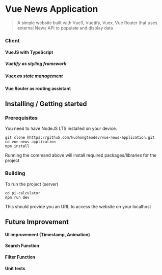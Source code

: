 # Vue News Application

> A simple website built with Vue3, Vuetify, Vuex, Vue Router that uses external News API to populate and display data

### Client

#### VueJS with TypeScript

##### Vuetify as styling framework
##### Vuex as state management

#### Vue Router as routing assistant

## Installing / Getting started

### Prerequisites

You need to have NodeJS LTS installed on your device.

```shell
git clone hhttps://github.com/kuohongteodev/vue-news-application.git
cd vue-news-application
npm install
```

Running the command above will install required packages/libraries for the project

### Building

To run the project (server)

```shell
cd pi-calculator
npm run dev
```

This should provide you an URL to access the website on your localhost

## Future Improvement
#### UI improvement (Timestamp, Animation)
#### Search Function
#### Filter Function
#### Unit tests

